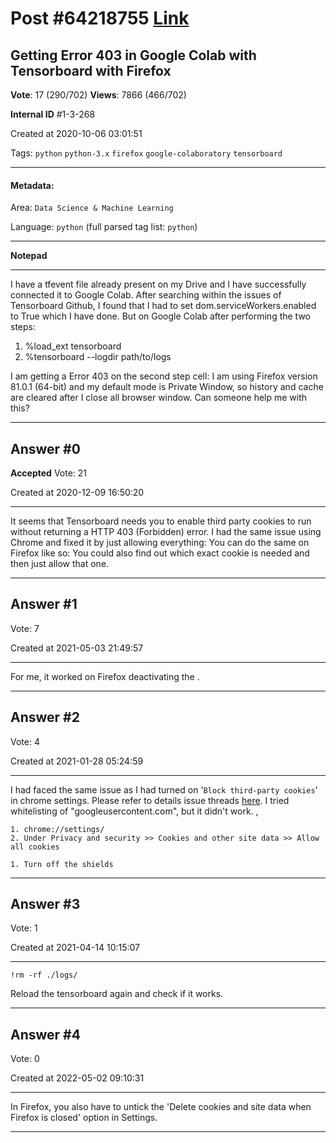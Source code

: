 
# Post \#64218755 [Link](https://stackoverflow.com/questions/64218755/)

## Getting Error 403 in Google Colab with Tensorboard with Firefox

**Vote**: 17 (290/702) **Views**: 7866 (466/702) 

**Internal ID** \#1-3-268

Created at 2020-10-06 03:01:51

Tags: `python` `python-3.x` `firefox` `google-colaboratory` `tensorboard`

----------

#### Metadata:

Area: `Data Science & Machine Learning`

Language: `python` (full parsed tag list: `python`)

----------

**Notepad**


----------

I have a tfevent file already present on my Drive and I have successfully connected it to Google Colab. After searching within the issues of Tensorboard Github, I found that I had to set dom.serviceWorkers.enabled to True which I have done. But on Google Colab after performing the two steps:

1. %load_ext tensorboard
2. %tensorboard --logdir path/to/logs


I am getting a Error 403 on the second step cell:[](https://i.stack.imgur.com/TuHkS.png)
I am using Firefox version 81.0.1 (64-bit) and my default mode is Private Window, so history and cache are cleared after I close all browser window.
Can someone help me with this?


----------
        
## Answer \#0

**Accepted** Vote: 21

Created at 2020-12-09 16:50:20

------------

It seems that Tensorboard needs you to enable third party cookies to run without returning a HTTP 403 (Forbidden) error.
I had the same issue using Chrome and fixed it by just allowing everything:
[](https://i.stack.imgur.com/gQSTym.png)
You can do the same on Firefox like so:
[](https://i.stack.imgur.com/ziKDOm.png)
You could also find out which exact cookie is needed and then just allow that one.


------------
    
    
## Answer \#1

 Vote: 7

Created at 2021-05-03 21:49:57

------------

For me, it worked on Firefox deactivating the .
[](https://i.stack.imgur.com/ENl6b.gif)


------------
    
    
## Answer \#2

 Vote: 4

Created at 2021-01-28 05:24:59

------------

I had faced the same issue as I had turned on '`Block third-party cookies`' in chrome settings. Please refer to details issue threads [here](https://github.com/tensorflow/tensorboard/issues/3186). I tried whitelisting of "googleusercontent.com", but it didn't work.
,
```
1. chrome://settings/
2. Under Privacy and security >> Cookies and other site data >> Allow all cookies
```


```
1. Turn off the shields
```



------------
    
    
## Answer \#3

 Vote: 1

Created at 2021-04-14 10:15:07

------------


```
!rm -rf ./logs/
```

Reload the tensorboard again and check if it works.


------------
    
    
## Answer \#4

 Vote: 0

Created at 2022-05-02 09:10:31

------------

In Firefox, you also have to untick the 'Delete cookies and site data when Firefox is closed' option in Settings.


------------
    
    